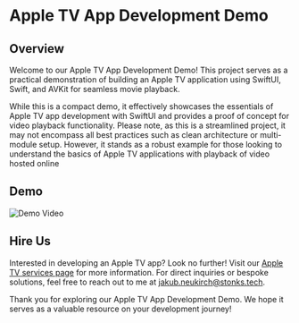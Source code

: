# Apple TV App Development Demo

## Overview
Welcome to our Apple TV App Development Demo! This project serves as a practical demonstration of building an Apple TV application using SwiftUI, Swift, and AVKit for seamless movie playback.

While this is a compact demo, it effectively showcases the essentials of Apple TV app development with SwiftUI and provides a proof of concept for video playback functionality. Please note, as this is a streamlined project, it may not encompass all best practices such as clean architecture or multi-module setup. However, it stands as a robust example for those looking to understand the basics of Apple TV applications with playback of video hosted online

## Demo
![Demo Video](demo/apple-tv-demo.gif)

## Hire Us
Interested in developing an Apple TV app? Look no further! Visit our [Apple TV services page](https://www.stonks.tech/en/services/android-tv) for more information. For direct inquiries or bespoke solutions, feel free to reach out to me at jakub.neukirch@stonks.tech.

Thank you for exploring our Apple TV App Development Demo. We hope it serves as a valuable resource on your development journey!
